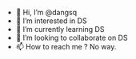 - 👋 Hi, I’m @dangsq
- 👀 I’m interested in DS
- 🌱 I’m currently learning DS
- 💞️ I’m looking to collaborate on DS
- 📫 How to reach me ? No way.

<!---
dangsq/dangsq is a ✨ special ✨ repository because its `README.md` (this file) appears on your GitHub profile.
You can click the Preview link to take a look at your changes.
--->
